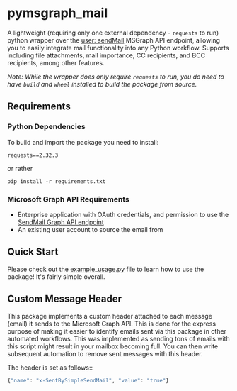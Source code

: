 
# pymsgraph_mail

A lightweight (requiring only one external dependency - ```requests``` to run) python wrapper over the [user: sendMail](https://learn.microsoft.com/en-us/graph/api/user-sendmail?view=graph-rest-1.0&tabs=http) MSGraph API endpoint, allowing you to easily integrate mail functionality into any Python workflow. 
Supports including file attachments, mail importance, CC recipients, and BCC recipients, among other features.

_Note: While the wrapper does only require ```requests``` to run, you do need to have ```build``` and ```wheel``` installed to build the package from source._

## Requirements

### Python Dependencies

To build and import the package you need to install:

```
requests==2.32.3
```

or rather

```
pip install -r requirements.txt
```

### Microsoft Graph API Requirements
- Enterprise application with OAuth credentials, and permission to use the [SendMail Graph API endpoint](https://learn.microsoft.com/en-us/graph/api/user-sendmail?view=graph-rest-1.0&tabs=http#permissions)
- An existing user account to source the email from

## Quick Start

Please check out the [example_usage.py](https://github.com/tjobarow/simple_o365_send_mail_python/blob/7e4fd986a3011da5eba693505c9b1e9decf335bd/example_usage.py) file to learn how to use the package! It's fairly simple overall.

## Custom Message Header
This package implements a custom header attached to each message (email) it sends to the Microsoft Graph API. This is done for the express purpose of making it easier to identify emails sent via this package in other automated workflows. This was implemented as sending tons of emails with this script might result in your mailbox becoming full. You can then write subsequent automation to remove sent messages with this header. 

The header is set as follows::
```python
{"name": "x-SentBySimpleSendMail", "value": "true"}
```
